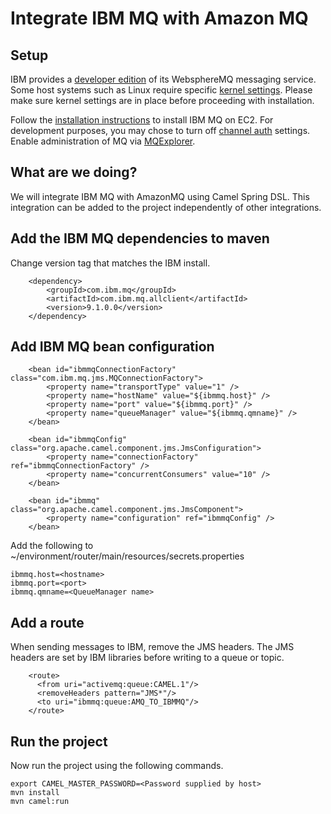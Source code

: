 # Integrate IBM MQ with Amazon MQ

## Setup

IBM provides a [developer edition](https://developer.ibm.com/messaging/mq-downloads/) of its WebsphereMQ messaging service. Some host systems such as Linux require specific [kernel settings](https://www.ibm.com/support/knowledgecenter/SSFKSJ_8.0.0/com.ibm.mq.ins.doc/q008550_.htm). Please make sure kernel settings are in place before proceeding with installation. 

Follow the [installation instructions](https://www.ibm.com/support/knowledgecenter/en/SSFKSJ_8.0.0/com.ibm.mq.ins.doc/q008640_.htm) to install IBM MQ on EC2. For development purposes, you may chose to turn off [channel auth](https://www-01.ibm.com/support/docview.wss?uid=swg21577137) settings. Enable administration of MQ via [MQExplorer](https://www-01.ibm.com/support/docview.wss?uid=swg21623113).

## What are we doing?

We will integrate IBM MQ with AmazonMQ using Camel Spring DSL. This integration can be added to the project independently of other integrations.

## Add the IBM MQ dependencies to maven

Change version tag that matches the IBM install. 

```
    <dependency>
        <groupId>com.ibm.mq</groupId>
        <artifactId>com.ibm.mq.allclient</artifactId>
        <version>9.1.0.0</version>
    </dependency>
```

## Add IBM MQ bean configuration

```
	<bean id="ibmmqConnectionFactory" class="com.ibm.mq.jms.MQConnectionFactory">
		<property name="transportType" value="1" />
		<property name="hostName" value="${ibmmq.host}" />
		<property name="port" value="${ibmmq.port}" />
		<property name="queueManager" value="${ibmmq.qmname}" />
	</bean>

	<bean id="ibmmqConfig" class="org.apache.camel.component.jms.JmsConfiguration">
		<property name="connectionFactory" ref="ibmmqConnectionFactory" />
		<property name="concurrentConsumers" value="10" />
	</bean>

	<bean id="ibmmq" class="org.apache.camel.component.jms.JmsComponent">
		<property name="configuration" ref="ibmmqConfig" />
	</bean>
```

Add the following to ~/environment/router/main/resources/secrets.properties 

```
ibmmq.host=<hostname>
ibmmq.port=<port>
ibmmq.qmname=<QueueManager name>
```

## Add a route

When sending messages to IBM, remove the JMS headers. The JMS headers are set by IBM libraries before writing to a queue or topic.

```
    <route>
      <from uri="activemq:queue:CAMEL.1"/>
      <removeHeaders pattern="JMS*"/>
      <to uri="ibmmq:queue:AMQ_TO_IBMMQ"/>
    </route> 
```

## Run the project 

Now run the project using the following commands. 

```
export CAMEL_MASTER_PASSWORD=<Password supplied by host>
mvn install
mvn camel:run
```

